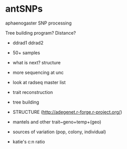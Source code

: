 antSNPs
=======

aphaenogaster SNP processing

Tree building program?
Distance?

- ddrad1 ddrad2
- 50+ samples
- what is next? structure
- more sequencing at unc
- look at radseq master list

- trait reconstruction


- tree building
- STRUCTURE (http://adegenet.r-forge.r-project.org/)
- mantels and other trait~geno+temp+(geo)
- sources of variation (pop, colony, individual)
- katie's c:n ratio
